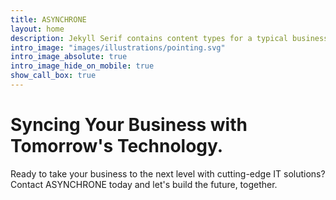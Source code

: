 ```yaml
---
title: ASYNCHRONE
layout: home
description: Jekyll Serif contains content types for a typical business website. The theme is fully responsive, blazing fast and artfully illustrated.
intro_image: "images/illustrations/pointing.svg"
intro_image_absolute: true
intro_image_hide_on_mobile: true
show_call_box: true
---
```


# Syncing Your Business with Tomorrow's Technology.

Ready to take your business to the next level with cutting-edge IT solutions? Contact ASYNCHRONE today and let's build the future, together.
